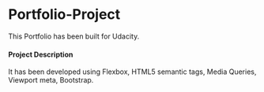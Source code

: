 # Portfolio-Project
This Portfolio has been built for Udacity. 

#### Project Description
 
 It has been developed using Flexbox, HTML5 semantic tags, Media Queries, Viewport meta, Bootstrap.
